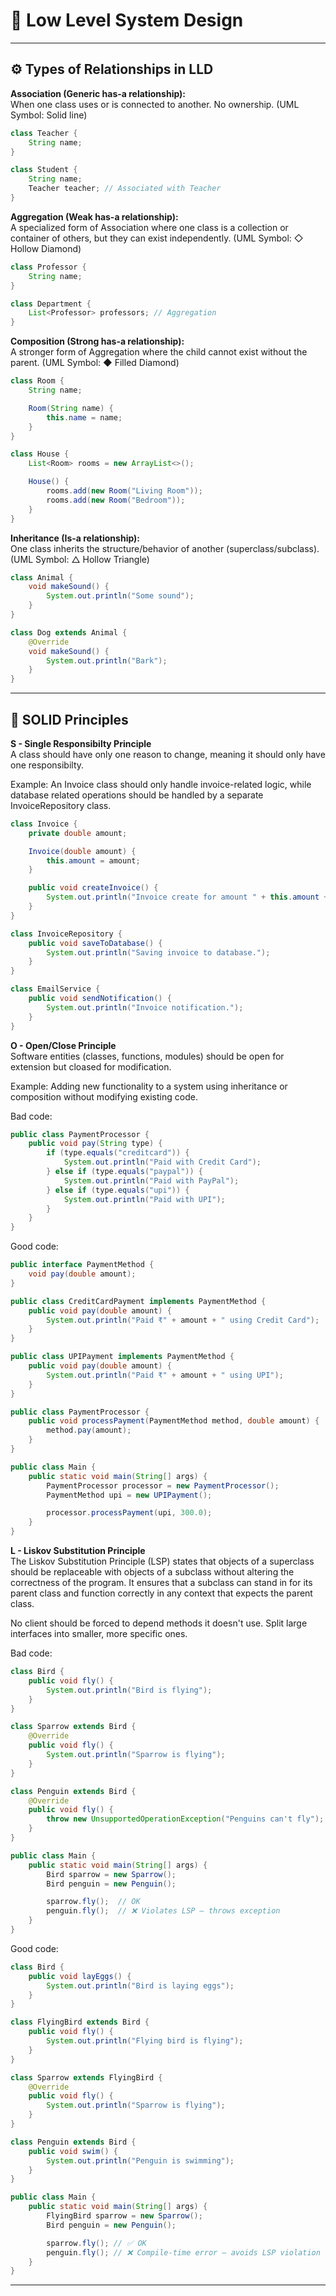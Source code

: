 # 📘 Low Level System Design

---

## ⚙️ Types of Relationships in LLD

**Association (Generic has-a relationship):**  
When one class uses or is connected to another. No ownership. (UML Symbol: Solid line)

```java
class Teacher {
    String name;
}

class Student {
    String name;
    Teacher teacher; // Associated with Teacher
}
```

**Aggregation (Weak has-a relationship):**  
A specialized form of Association where one class is a collection or container of others, but they can exist independently. (UML Symbol: ◇ Hollow Diamond)

```java
class Professor {
    String name;
}

class Department {
    List<Professor> professors; // Aggregation
}
```

**Composition (Strong has-a relationship):**  
A stronger form of Aggregation where the child cannot exist without the parent. (UML Symbol: ◆ Filled Diamond)

```java
class Room {
    String name;

    Room(String name) {
        this.name = name;
    }
}

class House {
    List<Room> rooms = new ArrayList<>();

    House() {
        rooms.add(new Room("Living Room"));
        rooms.add(new Room("Bedroom"));
    }
}
```

**Inheritance (Is-a relationship):**  
One class inherits the structure/behavior of another (superclass/subclass). (UML Symbol: △ Hollow Triangle)

```java
class Animal {
    void makeSound() {
        System.out.println("Some sound");
    }
}

class Dog extends Animal {
    @Override
    void makeSound() {
        System.out.println("Bark");
    }
}
```

---

## 🧠 SOLID Principles

**S - Single Responsibilty Principle**  
A class should have only one reason to change, meaning it should only have one responsibilty.  

Example: An Invoice class should only handle invoice-related logic, while database related operations should be handled by a separate InvoiceRepository class. 

```java
class Invoice {
    private double amount;

    Invoice(double amount) {
        this.amount = amount;
    }

    public void createInvoice() {
        System.out.println("Invoice create for amount " + this.amount + ".");
    }
}

class InvoiceRepository {
    public void saveToDatabase() {
        System.out.println("Saving invoice to database.");
    }
}

class EmailService {
    public void sendNotification() {
        System.out.println("Invoice notification.");
    }
}
```

**O - Open/Close Principle**  
Software entities (classes, functions, modules) should be open for extension but cloased for modification.  

Example: Adding new functionality to a system using inheritance or composition without modifying existing code.

Bad code:
```java
public class PaymentProcessor {
    public void pay(String type) {
        if (type.equals("creditcard")) {
            System.out.println("Paid with Credit Card");
        } else if (type.equals("paypal")) {
            System.out.println("Paid with PayPal");
        } else if (type.equals("upi")) {
            System.out.println("Paid with UPI");
        }
    }
}
```

Good code:
```java
public interface PaymentMethod {
    void pay(double amount);
}

public class CreditCardPayment implements PaymentMethod {
    public void pay(double amount) {
        System.out.println("Paid ₹" + amount + " using Credit Card");
    }
}

public class UPIPayment implements PaymentMethod {
    public void pay(double amount) {
        System.out.println("Paid ₹" + amount + " using UPI");
    }
}

public class PaymentProcessor {
    public void processPayment(PaymentMethod method, double amount) {
        method.pay(amount);
    }
}

public class Main {
    public static void main(String[] args) {
        PaymentProcessor processor = new PaymentProcessor();
        PaymentMethod upi = new UPIPayment();

        processor.processPayment(upi, 300.0);
    }
}
```

**L - Liskov Substitution Principle**  
The Liskov Substitution Principle (LSP) states that objects of a superclass should be replaceable with objects of a subclass without altering the correctness of the program. It ensures that a subclass can stand in for its parent class and function correctly in any context that expects the parent class.  

No client should be forced to depend methods it doesn't use. Split large interfaces into smaller, more specific ones.

Bad code:
```java
class Bird {
    public void fly() {
        System.out.println("Bird is flying");
    }
}

class Sparrow extends Bird {
    @Override
    public void fly() {
        System.out.println("Sparrow is flying");
    }
}

class Penguin extends Bird {
    @Override
    public void fly() {
        throw new UnsupportedOperationException("Penguins can't fly");
    }
}

public class Main {
    public static void main(String[] args) {
        Bird sparrow = new Sparrow();
        Bird penguin = new Penguin();

        sparrow.fly();  // OK
        penguin.fly();  // ❌ Violates LSP — throws exception
    }
}
```

Good code:
```java
class Bird {
    public void layEggs() {
        System.out.println("Bird is laying eggs");
    }
}

class FlyingBird extends Bird {
    public void fly() {
        System.out.println("Flying bird is flying");
    }
}

class Sparrow extends FlyingBird {
    @Override
    public void fly() {
        System.out.println("Sparrow is flying");
    }
}

class Penguin extends Bird {
    public void swim() {
        System.out.println("Penguin is swimming");
    }
}

public class Main {
    public static void main(String[] args) {
        FlyingBird sparrow = new Sparrow();
        Bird penguin = new Penguin();

        sparrow.fly(); // ✅ OK
        penguin.fly(); // ❌ Compile-time error — avoids LSP violation
    }
}
```

---
